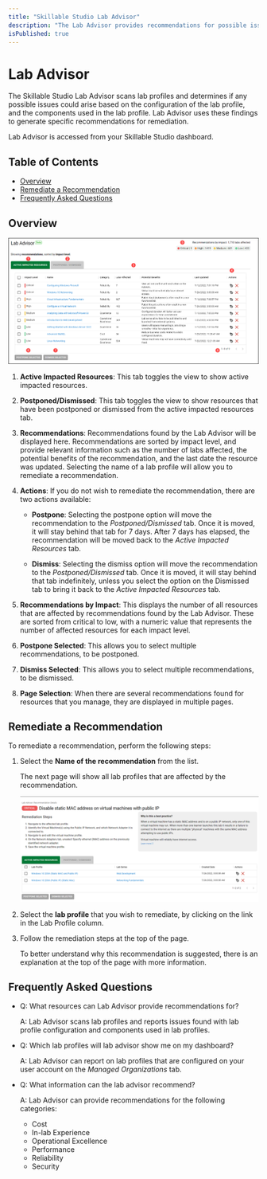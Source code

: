 ```yaml
---
title: "Skillable Studio Lab Advisor"
description: "The Lab Advisor provides recommendations for possible issues found in lab profiles and lab profile configuration."
isPublished: true
---
```


# Lab Advisor

The Skillable Studio Lab Advisor scans lab profiles and determines if any possible issues could arise based on the configuration of the lab profile, and the components used in the lab profile. Lab Advisor uses these findings to generate specific recommendations for remediation. 

Lab Advisor is accessed from your Skillable Studio dashboard. 

## Table of Contents

- [Overview](#overview)
- [Remediate a Recommendation](#remediate-a-recommendation)
- [Frequently Asked Questions](#frequently-asked-questions)

## Overview

![Lab Advisor Dashboard](images/lab-advisor-overview.png)

1. **Active Impacted Resources**: This tab toggles the view to show active impacted resources. 

1. **Postponed/Dismissed**: This tab toggles the view to show resources that have been postponed or dismissed from the active impacted resources tab.

1. **Recommendations**: Recommendations found by the Lab Advisor will be displayed here. Recommendations are sorted by impact level, and provide relevant information such as the number of labs affected, the potential benefits of the recommendation, and the last date the resource was updated. Selecting the name of a lab profile will allow you to remediate a recommendation.

1. **Actions**: If you do not wish to remediate the recommendation, there are two actions available: 

    - **Postpone**: Selecting the postpone option will move the recommendation to the _Postponed/Dismissed_ tab. Once it is moved, it will stay behind that tab for 7 days. After 7 days has elapsed, the recommendation will be moved back to the _Active Impacted Resources_ tab. 

    - **Dismiss**: Selecting the dismiss option will move the recommendation to the _Postponed/Dismissed_ tab. Once it is moved, it will stay behind that tab indefinitely, unless you select the option on the Dismissed tab to bring it back to the _Active Impacted Resources_ tab. 

1. **Recommendations by Impact**: This displays the number of all resources that are affected by recommendations found by the Lab Advisor. These are sorted from critical to low, with a numeric value that represents the number of affected resources for each impact level. 

1. **Postpone Selected**: This allows you to select multiple recommendations, to be postponed. 

1. **Dismiss Selected**: This allows you to select multiple recommendations, to be dismissed. 

1. **Page Selection**: When there are several recommendations found for resources that you manage, they are displayed in multiple pages. 

## Remediate a Recommendation

To remediate a recommendation, perform the following steps: 

1.  Select the **Name of the recommendation** from the list.

    The next page will show all lab profiles that are affected by the recommendation.

    ![Remediate Recommendatin](images/remediate-recommendatin.png)

1. Select the **lab profile** that you wish to remediate, by clicking on the link in the Lab Profile column.

1. Follow the remediation steps at the top of the page. 

    To better understand why this recommendation is suggested, there is an explanation at the top of the page with more information. 

## Frequently Asked Questions

- Q: What resources can Lab Advisor provide recommendations for? 
 
  A: Lab Advisor scans lab profiles and reports issues found with lab profile configuration and components used in lab profiles.

- Q: Which lab profiles will lab advisor show me on my dashboard? 

    A: Lab Advisor can report on lab profiles that are configured on your user account on the _Managed Organizations_ tab. 

- Q: What information can the lab advisor recommend? 
 
  A: Lab Advisor can provide recommendations for the following categories: 
    
  - Cost
  - In-lab Experience
  - Operational Excellence
  - Performance
  - Reliability
  - Security
